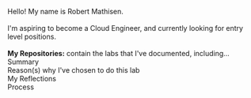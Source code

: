 Hello! My name is Robert Mathisen. \
\
I'm aspiring to become a Cloud Engineer, and currently looking for entry level positions. <br/>
\
**My Repositories:** contain the labs that I've documented, including... \
Summary \
Reason(s) why I've chosen to do this lab \
My Reflections \
Process
